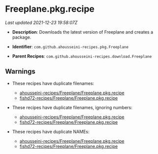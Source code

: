 # Freeplane.pkg.recipe

_Last updated 2021-12-23 19:58:07Z_

- **Description**: Downloads the latest version of Freeplane and creates a package.

- **Identifier**: `com.github.ahousseini-recipes.pkg.Freeplane`

- **Parent Recipes**: `com.github.ahousseini-recipes.download.Freeplane`

## Warnings

- These recipes have duplicate filenames:
    - [ahousseini-recipes/Freeplane/Freeplane.pkg.recipe](/autopkg-dupe-tracker/ahousseini-recipes/Freeplane/Freeplane.pkg.recipe)
    - [fishd72-recipes/Freeplane/Freeplane.pkg.recipe](/autopkg-dupe-tracker/fishd72-recipes/Freeplane/Freeplane.pkg.recipe)

- These recipes have duplicate filenames, ignoring numbers:
    - [ahousseini-recipes/Freeplane/Freeplane.pkg.recipe](/autopkg-dupe-tracker/ahousseini-recipes/Freeplane/Freeplane.pkg.recipe)
    - [fishd72-recipes/Freeplane/Freeplane.pkg.recipe](/autopkg-dupe-tracker/fishd72-recipes/Freeplane/Freeplane.pkg.recipe)

- These recipes have duplicate NAMEs:
    - [ahousseini-recipes/Freeplane/Freeplane.pkg.recipe](/autopkg-dupe-tracker/ahousseini-recipes/Freeplane/Freeplane.pkg.recipe)
    - [fishd72-recipes/Freeplane/Freeplane.pkg.recipe](/autopkg-dupe-tracker/fishd72-recipes/Freeplane/Freeplane.pkg.recipe)